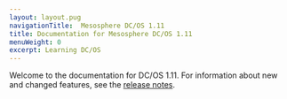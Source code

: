 ```yaml
---
layout: layout.pug
navigationTitle:  Mesosphere DC/OS 1.11
title: Documentation for Mesosphere DC/OS 1.11
menuWeight: 0
excerpt: Learning DC/OS
---
```


Welcome to the documentation for DC/OS 1.11. For information about new and changed features, see the [release notes](/1.11/release-notes/).
